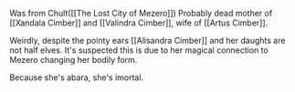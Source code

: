 Was from Chult([[The Lost City of Mezero]])
Probably dead mother of [[Xandala Cimber]] and [[Valindra Cimber]], wife of [[Artus Cimber]].

Weirdly, despite the pointy ears [[Alisandra Cimber]] and her daughts are not half elves. It's suspected this is due to her magical connection to Mezero changing her bodily form.

Because she's abara, she's imortal.
